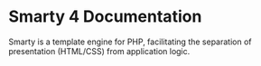 # Smarty 4 Documentation

Smarty is a template engine for PHP, facilitating the separation of presentation (HTML/CSS) from application logic. 


